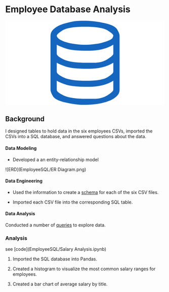 # Employee Database Analysis

![sql.png](sql.png)

## Background

I designed tables to hold data in the six employees CSVs, imported the CSVs into a SQL database, and answered questions about the data. 

#### Data Modeling

* Developed a an entity-relationship model

![ERD](EmployeeSQL/ER Diagram.png)

#### Data Engineering

* Used the information to create a [schema](EmployeeSQL/schema.sql) for each of the six CSV files. 

* Imported each CSV file into the corresponding SQL table. 

#### Data Analysis

Conducted a number of [queries](EmployeeSQL/queries.sql) to explore data. 

### Analysis

see [code](EmployeeSQL/Salary Analysis.ipynb)

1. Imported the SQL database into Pandas. 

2. Created a histogram to visualize the most common salary ranges for employees.

3. Created a bar chart of average salary by title.
